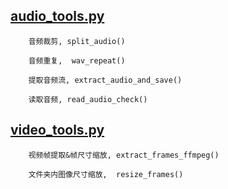 ## [audio_tools.py](https://github.com/PengchengZhao1001/CustomToolkit/blob/main/audio_tools.py)

        音频裁剪, split_audio()
        
        音频重复,  wav_repeat()
        
        提取音频流, extract_audio_and_save()
        
        读取音频, read_audio_check()

## [video_tools.py](https://github.com/PengchengZhao1001/CustomToolkit/blob/main/video_tools.py)

        视频帧提取&帧尺寸缩放, extract_frames_ffmpeg()

        文件夹内图像尺寸缩放,  resize_frames()
